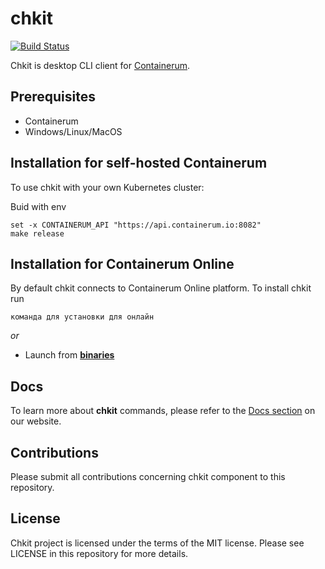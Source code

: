 # chkit
[![Build Status](https://travis-ci.org/containerum/chkit.svg?branch=master)](https://travis-ci.org/containerum/chkit)

Chkit is desktop CLI client for [Containerum](https://github.com/containerum/containerum).

## Prerequisites
* Containerum
* Windows/Linux/MacOS

## Installation for self-hosted Containerum
To use chkit with your own Kubernetes cluster:

Buid with env
```fish
set -x CONTAINERUM_API "https://api.containerum.io:8082"
make release
```

## Installation for Containerum Online
By default chkit connects to Containerum Online platform. To install chkit run

```
команда для установки для онлайн
```

*or*

* Launch from **[binaries](https://github.com/containerum/chkit/releases)**

## Docs
To learn more about **chkit** commands, please refer to the [Docs section](https://docs.containerum.com/docs/about/) on our website.

## Contributions
Please submit all contributions concerning chkit component to this repository.

## License
Chkit project is licensed under the terms of the MIT license. Please see LICENSE in this repository for more details. 


